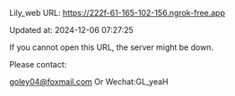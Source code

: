 Lily_web URL: https://222f-61-165-102-156.ngrok-free.app

Updated at: 2024-12-06 07:27:25

If you cannot open this URL, the server might be down.

Please contact: 

goley04@foxmail.com Or Wechat:GL_yeaH